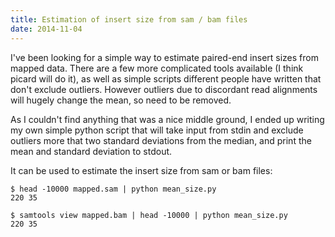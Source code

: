 ```yaml
---
title: Estimation of insert size from sam / bam files
date: 2014-11-04
---
```


I've been looking for a simple way to estimate paired-end insert sizes from mapped data. There are a few more complicated tools available (I think picard will do it), as well as simple scripts different people have written that don't exclude outliers. However outliers due to discordant read alignments will hugely change the mean, so need to be removed.

As I couldn't find anything that was a nice middle ground, I ended up writing my own simple python script that will take input from stdin and exclude outliers more that two standard deviations from the median, and print the mean and standard deviation to stdout.

It can be used to estimate the insert size from sam or bam files:

```
$ head -10000 mapped.sam | python mean_size.py
220 35
```

```
$ samtools view mapped.bam | head -10000 | python mean_size.py
220 35
```

<script src="https://gist.github.com/timoast/af73c0e9fac00187ee49.js"></script>
